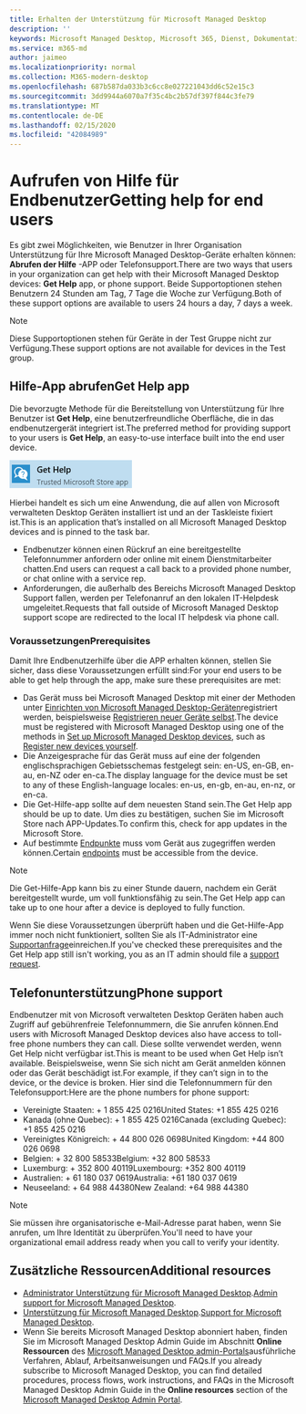 ```yaml
---
title: Erhalten der Unterstützung für Microsoft Managed Desktop
description: ''
keywords: Microsoft Managed Desktop, Microsoft 365, Dienst, Dokumentation
ms.service: m365-md
author: jaimeo
ms.localizationpriority: normal
ms.collection: M365-modern-desktop
ms.openlocfilehash: 687b587da033b3c6cc8e027221043dd6c52e15c3
ms.sourcegitcommit: 3dd9944a6070a7f35c4bc2b57df397f844c3fe79
ms.translationtype: MT
ms.contentlocale: de-DE
ms.lasthandoff: 02/15/2020
ms.locfileid: "42084989"
---
```

# <a name="getting-help-for-end-users"></a><span data-ttu-id="48912-103">Aufrufen von Hilfe für Endbenutzer</span><span class="sxs-lookup"><span data-stu-id="48912-103">Getting help for end users</span></span>

<span data-ttu-id="48912-104">Es gibt zwei Möglichkeiten, wie Benutzer in Ihrer Organisation Unterstützung für Ihre Microsoft Managed Desktop-Geräte erhalten können: **Abrufen der Hilfe** -APP oder Telefonsupport.</span><span class="sxs-lookup"><span data-stu-id="48912-104">There are two ways that users in your organization can get help with their Microsoft Managed Desktop devices: **Get Help** app, or phone support.</span></span> <span data-ttu-id="48912-105">Beide Supportoptionen stehen Benutzern 24 Stunden am Tag, 7 Tage die Woche zur Verfügung.</span><span class="sxs-lookup"><span data-stu-id="48912-105">Both of these support options are available to users 24 hours a day, 7 days a week.</span></span>
 
>[!NOTE]
><span data-ttu-id="48912-106">Diese Supportoptionen stehen für Geräte in der Test Gruppe nicht zur Verfügung.</span><span class="sxs-lookup"><span data-stu-id="48912-106">These support options are not available for devices in the Test group.</span></span>

## <a name="get-help-app"></a><span data-ttu-id="48912-107">Hilfe-App abrufen</span><span class="sxs-lookup"><span data-stu-id="48912-107">Get Help app</span></span>

<span data-ttu-id="48912-108">Die bevorzugte Methode für die Bereitstellung von Unterstützung für Ihre Benutzer ist **Get Help**, eine benutzerfreundliche Oberfläche, die in das endbenutzergerät integriert ist.</span><span class="sxs-lookup"><span data-stu-id="48912-108">The preferred method for providing support to your users is **Get Help**, an easy-to-use interface built into the end user device.</span></span>  

![Hilfe-App-Symbol abrufen](../../media/get-help.png)

<span data-ttu-id="48912-110">Hierbei handelt es sich um eine Anwendung, die auf allen von Microsoft verwalteten Desktop Geräten installiert ist und an der Taskleiste fixiert ist.</span><span class="sxs-lookup"><span data-stu-id="48912-110">This is an application that’s installed on all Microsoft Managed Desktop devices and is pinned to the task bar.</span></span> 

- <span data-ttu-id="48912-111">Endbenutzer können einen Rückruf an eine bereitgestellte Telefonnummer anfordern oder online mit einem Dienstmitarbeiter chatten.</span><span class="sxs-lookup"><span data-stu-id="48912-111">End users can request a call back to a provided phone number, or chat online with a service rep.</span></span>
- <span data-ttu-id="48912-112">Anforderungen, die außerhalb des Bereichs Microsoft Managed Desktop Support fallen, werden per Telefonanruf an den lokalen IT-Helpdesk umgeleitet.</span><span class="sxs-lookup"><span data-stu-id="48912-112">Requests that fall outside of Microsoft Managed Desktop support scope are redirected to the local IT helpdesk via phone call.</span></span>

### <a name="prerequisites"></a><span data-ttu-id="48912-113">Voraussetzungen</span><span class="sxs-lookup"><span data-stu-id="48912-113">Prerequisites</span></span>
<span data-ttu-id="48912-114">Damit Ihre Endbenutzerhilfe über die APP erhalten können, stellen Sie sicher, dass diese Voraussetzungen erfüllt sind:</span><span class="sxs-lookup"><span data-stu-id="48912-114">For your end users to be able to get help through the app, make sure these prerequisites are met:</span></span>

- <span data-ttu-id="48912-115">Das Gerät muss bei Microsoft Managed Desktop mit einer der Methoden unter [Einrichten von Microsoft Managed Desktop-Geräten](../get-started/set-up-devices.md)registriert werden, beispielsweise [Registrieren neuer Geräte selbst](../get-started/register-devices-self.md).</span><span class="sxs-lookup"><span data-stu-id="48912-115">The device must be registered with Microsoft Managed Desktop using one of the methods in [Set up Microsoft Managed Desktop devices](../get-started/set-up-devices.md), such as [Register new devices yourself](../get-started/register-devices-self.md).</span></span>
- <span data-ttu-id="48912-116">Die Anzeigesprache für das Gerät muss auf eine der folgenden englischsprachigen Gebietsschemas festgelegt sein: en-US, en-GB, en-au, en-NZ oder en-ca.</span><span class="sxs-lookup"><span data-stu-id="48912-116">The display language for the device must be set to any of these English-language locales: en-us, en-gb, en-au, en-nz, or en-ca.</span></span>
- <span data-ttu-id="48912-117">Die Get-Hilfe-app sollte auf dem neuesten Stand sein.</span><span class="sxs-lookup"><span data-stu-id="48912-117">The Get Help app should be up to date.</span></span> <span data-ttu-id="48912-118">Um dies zu bestätigen, suchen Sie im Microsoft Store nach APP-Updates.</span><span class="sxs-lookup"><span data-stu-id="48912-118">To confirm this, check for app updates in the Microsoft Store.</span></span>
- <span data-ttu-id="48912-119">Auf bestimmte [Endpunkte](../get-ready/network.md#endpoints-allowed---specific-for-microsoft-managed-desktop) muss vom Gerät aus zugegriffen werden können.</span><span class="sxs-lookup"><span data-stu-id="48912-119">Certain [endpoints](../get-ready/network.md#endpoints-allowed---specific-for-microsoft-managed-desktop) must be accessible from the device.</span></span>

> [!NOTE]
> <span data-ttu-id="48912-120">Die Get-Hilfe-App kann bis zu einer Stunde dauern, nachdem ein Gerät bereitgestellt wurde, um voll funktionsfähig zu sein.</span><span class="sxs-lookup"><span data-stu-id="48912-120">The Get Help app can take up to one hour after a device is deployed to fully function.</span></span>

<span data-ttu-id="48912-121">Wenn Sie diese Voraussetzungen überprüft haben und die Get-Hilfe-App immer noch nicht funktioniert, sollten Sie als IT-Administrator eine [Supportanfrage](admin-support.md)einreichen.</span><span class="sxs-lookup"><span data-stu-id="48912-121">If you've checked these prerequisites and the Get Help app still isn't working, you as an IT admin should file a [support request](admin-support.md).</span></span>

## <a name="phone-support"></a><span data-ttu-id="48912-122">Telefonunterstützung</span><span class="sxs-lookup"><span data-stu-id="48912-122">Phone support</span></span>

<span data-ttu-id="48912-123">Endbenutzer mit von Microsoft verwalteten Desktop Geräten haben auch Zugriff auf gebührenfreie Telefonnummern, die Sie anrufen können.</span><span class="sxs-lookup"><span data-stu-id="48912-123">End users with Microsoft Managed Desktop devices also have access to toll-free phone numbers they can call.</span></span> <span data-ttu-id="48912-124">Diese sollte verwendet werden, wenn Get Help nicht verfügbar ist.</span><span class="sxs-lookup"><span data-stu-id="48912-124">This is meant to be used when Get Help isn’t available.</span></span> <span data-ttu-id="48912-125">Beispielsweise, wenn Sie sich nicht am Gerät anmelden können oder das Gerät beschädigt ist.</span><span class="sxs-lookup"><span data-stu-id="48912-125">For example, if they can’t sign in to the device, or the device is broken.</span></span> <span data-ttu-id="48912-126">Hier sind die Telefonnummern für den Telefonsupport:</span><span class="sxs-lookup"><span data-stu-id="48912-126">Here are the phone numbers for phone support:</span></span>

- <span data-ttu-id="48912-127">Vereinigte Staaten: + 1 855 425 0216</span><span class="sxs-lookup"><span data-stu-id="48912-127">United States: +1 855 425 0216</span></span>
- <span data-ttu-id="48912-128">Kanada (ohne Quebec): + 1 855 425 0216</span><span class="sxs-lookup"><span data-stu-id="48912-128">Canada (excluding Quebec): +1 855 425 0216</span></span>
- <span data-ttu-id="48912-129">Vereinigtes Königreich: + 44 800 026 0698</span><span class="sxs-lookup"><span data-stu-id="48912-129">United Kingdom: +44 800 026 0698</span></span>
- <span data-ttu-id="48912-130">Belgien: + 32 800 58533</span><span class="sxs-lookup"><span data-stu-id="48912-130">Belgium: +32 800 58533</span></span>
- <span data-ttu-id="48912-131">Luxemburg: + 352 800 40119</span><span class="sxs-lookup"><span data-stu-id="48912-131">Luxembourg: +352 800 40119</span></span>
- <span data-ttu-id="48912-132">Australien: + 61 180 037 0619</span><span class="sxs-lookup"><span data-stu-id="48912-132">Australia: +61 180 037 0619</span></span>
- <span data-ttu-id="48912-133">Neuseeland: + 64 988 44380</span><span class="sxs-lookup"><span data-stu-id="48912-133">New Zealand: +64 988 44380</span></span>

>[!NOTE]
><span data-ttu-id="48912-134">Sie müssen ihre organisatorische e-Mail-Adresse parat haben, wenn Sie anrufen, um Ihre Identität zu überprüfen.</span><span class="sxs-lookup"><span data-stu-id="48912-134">You'll need to have your organizational email address ready when you call to verify your identity.</span></span> 

## <a name="additional-resources"></a><span data-ttu-id="48912-135">Zusätzliche Ressourcen</span><span class="sxs-lookup"><span data-stu-id="48912-135">Additional resources</span></span>
- <span data-ttu-id="48912-136">[Administrator Unterstützung für Microsoft Managed Desktop](admin-support.md).</span><span class="sxs-lookup"><span data-stu-id="48912-136">[Admin support for Microsoft Managed Desktop](admin-support.md).</span></span> 
- <span data-ttu-id="48912-137">[Unterstützung für Microsoft Managed Desktop](../service-description/support.md).</span><span class="sxs-lookup"><span data-stu-id="48912-137">[Support for Microsoft Managed Desktop](../service-description/support.md).</span></span>
- <span data-ttu-id="48912-138">Wenn Sie bereits Microsoft Managed Desktop abonniert haben, finden Sie im Microsoft Managed Desktop Admin Guide im Abschnitt **Online Ressourcen** des [Microsoft Managed Desktop admin-Portals](https://aka.ms/mwaasportal)ausführliche Verfahren, Ablauf, Arbeitsanweisungen und FAQs.</span><span class="sxs-lookup"><span data-stu-id="48912-138">If you already subscribe to Microsoft Managed Desktop, you can find detailed procedures, process flows, work instructions, and FAQs in the Microsoft Managed Desktop Admin Guide in the **Online resources** section of the [Microsoft Managed Desktop Admin Portal](https://aka.ms/mwaasportal).</span></span>
